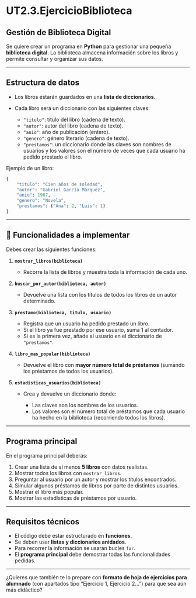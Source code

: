 # UT2.3.EjercicioBiblioteca


## **Gestión de Biblioteca Digital**

Se quiere crear un programa en **Python** para gestionar una pequeña **biblioteca digital**. La biblioteca almacena información sobre los libros y permite consultar y organizar sus datos.

---

## Estructura de datos

* Los libros estarán guardados en una **lista de diccionarios**.
* Cada libro será un diccionario con las siguientes claves:

  * `"titulo"`: título del libro (cadena de texto).
  * `"autor"`: autor del libro (cadena de texto).
  * `"anio"`: año de publicación (entero).
  * `"genero"`: género literario (cadena de texto).
  * `"prestamos"`: un diccionario donde las claves son nombres de usuarios y los valores son el número de veces que cada usuario ha pedido prestado el libro.

Ejemplo de un libro:

```python
{
    "titulo": "Cien años de soledad",
    "autor": "Gabriel García Márquez",
    "anio": 1967,
    "genero": "Novela",
    "prestamos": {"Ana": 2, "Luis": 1}
}
```

---

## 🔧 Funcionalidades a implementar

Debes crear las siguientes funciones:

1. **`mostrar_libros(biblioteca)`**

   * Recorre la lista de libros y muestra toda la información de cada uno.

2. **`buscar_por_autor(biblioteca, autor)`**

   * Devuelve una lista con los títulos de todos los libros de un autor determinado.

3. **`prestamo(biblioteca, titulo, usuario)`**

   * Registra que un usuario ha pedido prestado un libro.
   * Si el libro ya fue prestado por ese usuario, suma 1 al contador.
   * Si es la primera vez, añade al usuario en el diccionario de `"prestamos"`.

4. **`libro_mas_popular(biblioteca)`**

   * Devuelve el libro con **mayor número total de préstamos** (sumando los préstamos de todos los usuarios).

5. **`estadisticas_usuarios(biblioteca)`**

   * Crea y devuelve un diccionario donde:

     * Las claves son los nombres de los usuarios.
     * Los valores son el número total de préstamos que cada usuario ha hecho en la biblioteca (recorriendo todos los libros).

---

## Programa principal

En el programa principal deberás:

1. Crear una lista de al menos **5 libros** con datos realistas.
2. Mostrar todos los libros con `mostrar_libros`.
3. Preguntar al usuario por un autor y mostrar los títulos encontrados.
4. Simular algunos préstamos de libros por parte de distintos usuarios.
5. Mostrar el libro más popular.
6. Mostrar las estadísticas de préstamos por usuario.

---

## Requisitos técnicos

* El código debe estar estructurado en **funciones**.
* Se deben usar **listas y diccionarios anidados**.
* Para recorrer la información se usarán bucles `for`.
* El **programa principal** debe demostrar todas las funcionalidades pedidas.

---

¿Quieres que también te lo prepare con **formato de hoja de ejercicios para alumnado** (con apartados tipo “Ejercicio 1, Ejercicio 2…”) para que sea aún más didáctico?
